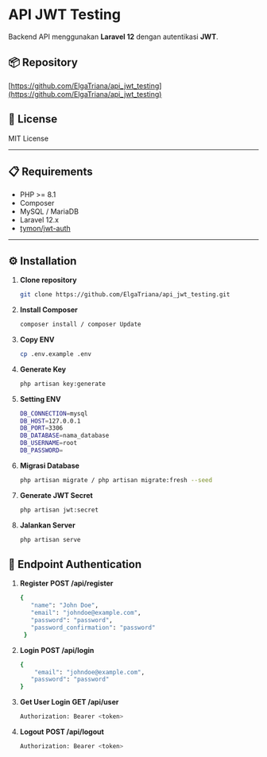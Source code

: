 # API JWT Testing

Backend API menggunakan **Laravel 12** dengan autentikasi **JWT**.

## 📦 Repository
[https://github.com/ElgaTriana/api_jwt_testing](https://github.com/ElgaTriana/api_jwt_testing)

## 📜 License
MIT License

---

## 📋 Requirements
- PHP >= 8.1
- Composer
- MySQL / MariaDB
- Laravel 12.x
- [tymon/jwt-auth](https://github.com/tymondesigns/jwt-auth)

---

## ⚙️ Installation

1. **Clone repository**
   ```bash
   git clone https://github.com/ElgaTriana/api_jwt_testing.git

2. **Install Composer**
   ```bash
   composer install / composer Update

3. **Copy ENV**
   ```bash
   cp .env.example .env

4. **Generate Key**
   ```bash
   php artisan key:generate

5. **Setting ENV**
   ```bash
   DB_CONNECTION=mysql
   DB_HOST=127.0.0.1
   DB_PORT=3306
   DB_DATABASE=nama_database
   DB_USERNAME=root
   DB_PASSWORD=

6. **Migrasi Database**
   ```bash
   php artisan migrate / php artisan migrate:fresh --seed

7. **Generate JWT Secret**
   ```bash
   php artisan jwt:secret

8. **Jalankan Server**
   ```bash
   php artisan serve


## 🔑 Endpoint Authentication
1. **Register**
   **POST /api/register**
   ```bash
   {
      "name": "John Doe",
      "email": "johndoe@example.com",
      "password": "password",
      "password_confirmation": "password"
    }

2. **Login**
   **POST /api/login**
   ```bash
   {
       "email": "johndoe@example.com",
      "password": "password"
   }

3. **Get User Login**
   **GET /api/user**
   ```bash
   Authorization: Bearer <token>

4. **Logout**
   **POST /api/logout**
   ```bash
   Authorization: Bearer <token>

